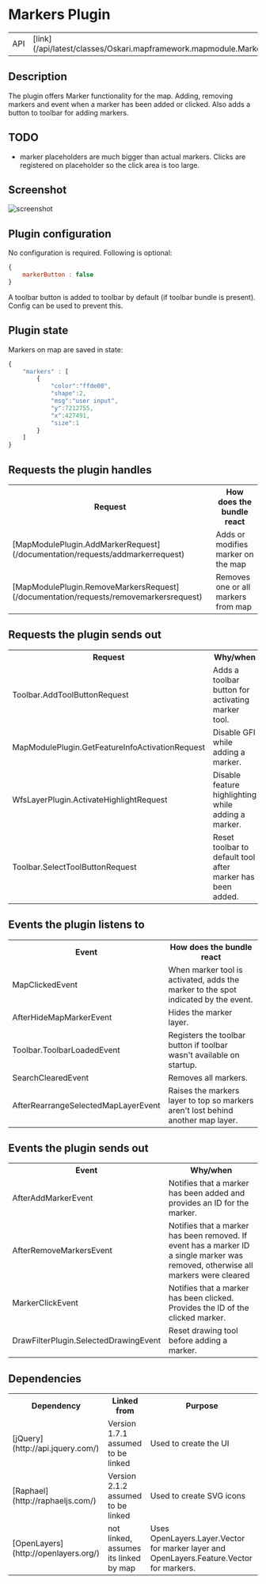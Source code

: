 # Markers Plugin

<table class="table">
  <tr>
    <td>API</td><td>[link](/api/latest/classes/Oskari.mapframework.mapmodule.MarkersPlugin.html)</td>
  </tr>
</table>

## Description

The plugin offers Marker functionality for the map. Adding, removing markers and event when a marker has been added or clicked.
Also adds a button to toolbar for adding markers.

## TODO

* marker placeholders are much bigger than actual markers. Clicks are registered on placeholder so the click area is too large.

## Screenshot

![screenshot](/images/bundles/mapmodule-markerplugin.png)

## Plugin configuration


No configuration is required. Following is optional:
```javascript
{
    markerButton : false
}
```

A toolbar button is added to toolbar by default (if toolbar bundle is present). Config can be used to prevent this.

## Plugin state

Markers on map are saved in state:

```javascript
{
    "markers" : [
        {
            "color":"ffde00",
            "shape":2,
            "msg":"user input",
            "y":7212755,
            "x":427491,
            "size":1
        }
    ]
}
```

## Requests the plugin handles

<table class="table">
  <tr>
    <th>Request</th><th>How does the bundle react</th>
  </tr>
  <tr>
    <td>[MapModulePlugin.AddMarkerRequest](/documentation/requests/addmarkerrequest)</td><td>Adds or modifies marker on the map</td>
  </tr>
  <tr>
    <td>[MapModulePlugin.RemoveMarkersRequest](/documentation/requests/removemarkersrequest)</td><td>Removes one or all markers from map</td>
  </tr>
</table>

## Requests the plugin sends out

<table class="table">
  <tr>
    <th>Request</th><th>Why/when</th>
  </tr>
  <tr>
    <td> Toolbar.AddToolButtonRequest </td><td> Adds a toolbar button for activating marker tool. </td>
  </tr>
  <tr>
    <td> MapModulePlugin.GetFeatureInfoActivationRequest </td><td> Disable GFI while adding a marker. </td>
  </tr>
  <tr>
    <td> WfsLayerPlugin.ActivateHighlightRequest </td><td> Disable feature highlighting while adding a marker. </td>
  </tr>
  <tr>
    <td> Toolbar.SelectToolButtonRequest </td><td> Reset toolbar to default tool after marker has been added. </td>
  </tr>
</table>

## Events the plugin listens to

<table class="table">
  <tr>
    <th> Event </th><th> How does the bundle react</th>
  </tr>
  <tr>
    <td> MapClickedEvent </td><td> When marker tool is activated, adds the marker to the spot indicated by the event.</td>
  </tr>
  <tr>
    <td> AfterHideMapMarkerEvent </td><td> Hides the marker layer.</td>
  </tr>
  <tr>
    <td> Toolbar.ToolbarLoadedEvent </td><td> Registers the toolbar button if toolbar wasn't available on startup.</td>
  </tr>
  <tr>
    <td> SearchClearedEvent </td><td> Removes all markers.</td>
  </tr>
  <tr>
    <td> AfterRearrangeSelectedMapLayerEvent </td><td> Raises the markers layer to top so markers aren't lost behind another map layer.</td>
  </tr>
</table>

## Events the plugin sends out

<table class="table">
  <tr>
    <th>Event</th><th>Why/when</th>
  </tr>
  <tr>
    <td>AfterAddMarkerEvent</td><td> Notifies that a marker has been added and provides an ID for the marker. </td>
  </tr>
  <tr>
    <td>AfterRemoveMarkersEvent</td><td> Notifies that a marker has been removed. If event has a marker ID a single marker was removed, 
    otherwise all markers were cleared </td>
  </tr>
  <tr>
    <td>MarkerClickEvent</td><td> Notifies that a marker has been clicked. Provides the ID of the clicked marker. </td>
  </tr>
  <tr>
    <td>DrawFilterPlugin.SelectedDrawingEvent</td><td> Reset drawing tool before adding a marker. </td>
  </tr>
</table>

## Dependencies

<table class="table">
  <tr>
    <th>Dependency</th><th>Linked from</th><th>Purpose</th>
  </tr>
  <tr>
    <td> [jQuery](http://api.jquery.com/) </td>
    <td> Version 1.7.1 assumed to be linked </td>
    <td> Used to create the UI</td>
  </tr>
  <tr>
    <td> [Raphael](http://raphaeljs.com/) </td>
    <td> Version 2.1.2 assumed to be linked </td>
    <td> Used to create SVG icons </td>
  </tr>
  <tr>
    <td> [OpenLayers](http://openlayers.org/) </td>
    <td> not linked, assumes its linked by map </td>
    <td> Uses OpenLayers.Layer.Vector for marker layer and OpenLayers.Feature.Vector for markers.</td>
  </tr>
</table>
